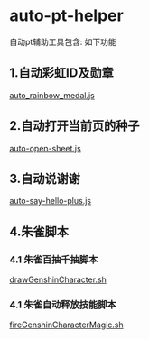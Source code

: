# auto-pt-helper
自动pt辅助工具包含:
如下功能

## 1.自动彩虹ID及勋章  
[auto_rainbow_medal.js](auto_rainbow_medal.js)
## 2.自动打开当前页的种子 
[auto-open-sheet.js](auto-open-sheet.js)
## 3.自动说谢谢
[auto-say-hello-plus.js](auto-say-hello-plus.js)
## 4.朱雀脚本
### 4.1 朱雀百抽千抽脚本
[drawGenshinCharacter.sh](sh%E8%84%9A%E6%9C%AC/%E6%9C%B1%E9%9B%80/drawGenshinCharacter.sh)
### 4.1 朱雀自动释放技能脚本
[fireGenshinCharacterMagic.sh](sh%E8%84%9A%E6%9C%AC/%E6%9C%B1%E9%9B%80/fireGenshinCharacterMagic.sh)



